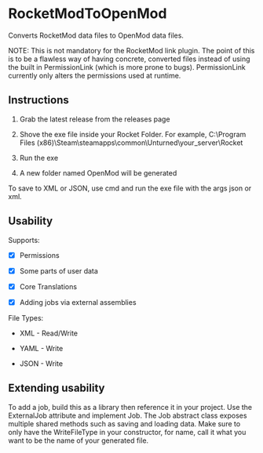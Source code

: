 # RocketModToOpenMod
Converts RocketMod data files to OpenMod data files.

NOTE: This is not mandatory for the RocketMod link plugin. The point of this is to be a flawless way of having concrete, converted files instead of using the built in PermissionLink (which is more prone to bugs). PermissionLink currently only alters the permissions used at runtime. 

## Instructions

1. Grab the latest release from the releases page

2. Shove the exe file inside your Rocket Folder. For example, C:\Program Files (x86)\Steam\steamapps\common\Unturned\your_server\Rocket

3. Run the exe

4. A new folder named OpenMod will be generated

To save to XML or JSON, use cmd and run the exe file with the args json or xml.


## Usability

Supports:

- [x] Permissions

- [x] Some parts of user data

- [x] Core Translations

- [x] Adding jobs via external assemblies

File Types:

* XML - Read/Write

* YAML - Write

* JSON - Write

## Extending usability

To add a job, build this as a library then reference it in your project. Use the ExternalJob attribute and implement Job. The Job abstract class exposes multiple shared methods such as saving and loading data. Make sure to only have the WriteFileType in your constructor, for name, call it what you want to be the name of your generated file.

